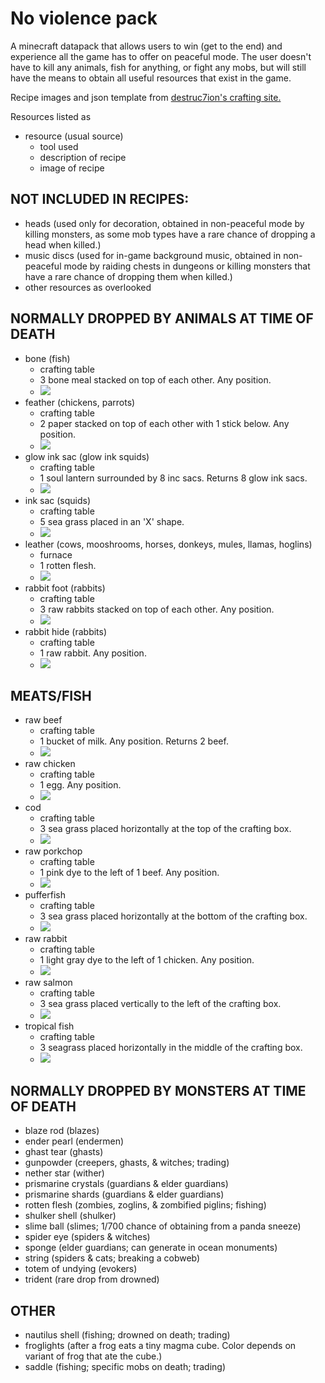 # No violence pack

A minecraft datapack that allows users to win (get to the end) and experience all the game has to offer on peaceful mode. The user doesn't have to kill any animals, fish for anything, or fight any mobs, but will still have the means to obtain all useful resources that exist in the game.

Recipe images and json template from [destruc7ion's crafting site.](https://crafting.thedestruc7ion.ca)

Resources listed as

-  resource (usual source)
   -  tool used
   -  description of recipe
   -  image of recipe

## NOT INCLUDED IN RECIPES:

-  heads (used only for decoration, obtained in non-peaceful mode by killing monsters, as some mob types have a rare chance of dropping a head when killed.)
-  music discs (used for in-game background music, obtained in non-peaceful mode by raiding chests in dungeons or killing monsters that have a rare chance of dropping them when killed.)
-  other resources as overlooked

## NORMALLY DROPPED BY ANIMALS AT TIME OF DEATH

-  bone (fish)
   -  crafting table
   -  3 bone meal stacked on top of each other. Any position.
   -  ![](./images/bone.png)
-  feather (chickens, parrots)
   -  crafting table
   -  2 paper stacked on top of each other with 1 stick below. Any position.
   -  ![](./images/feather.png)
-  glow ink sac (glow ink squids)
   -  crafting table
   -  1 soul lantern surrounded by 8 inc sacs. Returns 8 glow ink sacs.
   -  ![](./images/glow_ink_sac.png)
-  ink sac (squids)
   -  crafting table
   -  5 sea grass placed in an 'X' shape.
   -  ![](./images/ink_sac.png)
-  leather (cows, mooshrooms, horses, donkeys, mules, llamas, hoglins)
   -  furnace
   -  1 rotten flesh.
   -  ![](./images/leather.png)
-  rabbit foot (rabbits)
   -  crafting table
   -  3 raw rabbits stacked on top of each other. Any position.
   -  ![](./images/rabbit_foot.png)
-  rabbit hide (rabbits)
   -  crafting table
   -  1 raw rabbit. Any position.
   -  ![](./images/rabbit_hide.png)

## MEATS/FISH

-  raw beef
   -  crafting table
   -  1 bucket of milk. Any position. Returns 2 beef.
   -  ![](./images/beef.png)
-  raw chicken
   -  crafting table
   -  1 egg. Any position.
   -  ![](./images/chicken.png)
-  cod
   -  crafting table
   -  3 sea grass placed horizontally at the top of the crafting box.
   -  ![](./images/cod.png)
-  raw porkchop
   -  crafting table
   -  1 pink dye to the left of 1 beef. Any position.
   -  ![](./images/porkchop)
-  pufferfish
   -  crafting table
   -  3 sea grass placed horizontally at the bottom of the crafting box.
   -  ![](./images/pufferfish)
-  raw rabbit
   -  crafting table
   -  1 light gray dye to the left of 1 chicken. Any position.
   -  ![](./images/rabbit.png)
-  raw salmon
   -  crafting table
   -  3 sea grass placed vertically to the left of the crafting box.
   -  ![](./images/salmon.png)
-  tropical fish
   -  crafting table
   -  3 seagrass placed horizontally in the middle of the crafting box.
   -  ![](./images/tropical_fish.png)

## NORMALLY DROPPED BY MONSTERS AT TIME OF DEATH

-  blaze rod (blazes)
-  ender pearl (endermen)
-  ghast tear (ghasts)
-  gunpowder (creepers, ghasts, & witches; trading)
-  nether star (wither)
-  prismarine crystals (guardians & elder guardians)
-  prismarine shards (guardians & elder guardians)
-  rotten flesh (zombies, zoglins, & zombified piglins; fishing)
-  shulker shell (shulker)
-  slime ball (slimes; 1/700 chance of obtaining from a panda sneeze)
-  spider eye (spiders & witches)
-  sponge (elder guardians; can generate in ocean monuments)
-  string (spiders & cats; breaking a cobweb)
-  totem of undying (evokers)
-  trident (rare drop from drowned)

## OTHER

-  nautilus shell (fishing; drowned on death; trading)
-  froglights (after a frog eats a tiny magma cube. Color depends on variant of frog that ate the cube.)
-  saddle (fishing; specific mobs on death; trading)
